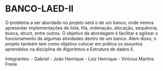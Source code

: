 # BANCO-LAED-II
O problema a ser abordado no projeto será o de um banco, onde iremos apresentar implementações de lista, fila, ordenação, alocação, sequência, busca, struct, entre outros. O objetivo da abordagem é facilitar e agilizar o funcionamento de algumas atividades dentro de um banco. Além disso, o projeto também tem como objetivo colocar em prática os assuntos aprendidos na disciplina de Algoritmos e Estrutura de dados II.

Integrantes: - Gabriel
             - João Henrique
             - Luiz Henrique
             - Vinícius Martins Freire
